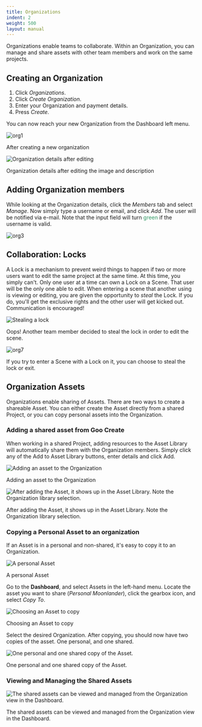 ```yaml
---
title: Organizations
indent: 2
weight: 500
layout: manual
---
```

Organizations enable teams to collaborate. Within an Organization, you can manage and share assets with other team members and work on the same projects.

## Creating an Organization

1. Click _Organizations_.
3. Click _Create Organization_.
4. Enter your Organization and payment details.
5. Press _Create_.

You can now reach your new Organization from the Dashboard left menu.

![org1](org1.png)

After creating a new organization  

![Organization details after editing](org2.png)  

Organization details after editing the image and description  

## Adding Organization members

While looking at the Organization details, click the _Members_ tab and select _Manage_. Now simply type a username or email, and click _Add_. The user will be notified via e-mail. Note that the input field will turn <span style="color: #339966">green</span> if the username is valid.

![org3](org3.png)  

## Collaboration: Locks

A Lock is a mechanism to prevent weird things to happen if two or more users want to edit the same project at the same time. At this time, you simply can't. Only one user at a time can own a Lock on a Scene. That user will be the only one able to edit. When entering a scene that another using is viewing or editing, you are given the opportunity to _steal_ the Lock. If you do, you'll get the exclusive rights and the other user will get kicked out. Communication is encouraged!

![Stealing a lock](org6.png)  

Oops! Another team member decided to steal the lock in order to edit the scene.

![org7](org7.png)  

If you try to enter a Scene with a Lock on it, you can choose to steal the lock or exit.

## Organization Assets

Organizations enable sharing of Assets. There are two ways to create a shareable Asset. You can either create the Asset directly from a shared Project, or you can copy personal assets into the Organization.

### Adding a shared asset from Goo Create

When working in a shared Project, adding resources to the Asset Library will automatically share them with the Organization members. Simply click any of the Add to Asset Library buttons, enter details and click Add.

![Adding an asset to the Organization](org81.png)  

Adding an asset to the Organization  

![After adding the Asset, it shows up in the Asset Library. Note the Organization library selection.](org9.png)  

After adding the Asset, it shows up in the Asset Library. Note the Organization library selection.  

### Copying a Personal Asset to an organization

If an Asset is in a personal and non-shared, it's easy to copy it to an Organization.

![A personal Asset](org10.png)  

A personal Asset  

Go to the **Dashboard**, and select Assets in the left-hand menu. Locate the asset you want to share (_Personal Moonlander_), click the gearbox icon, and select _Copy To_.  

![Choosing an Asset to copy](org12.png)  

Choosing an Asset to copy  

Select the desired Organization. After copying, you should now have two copies of the asset. One personal, and one shared.  

![One personal and one shared copy of the Asset.](org13.png)  

One personal and one shared copy of the Asset.  

### Viewing and Managing the Shared Assets

![The shared assets can be viewed and managed from the Organization view in the Dashboard.](org14.png)  

The shared assets can be viewed and managed from the Organization view in the Dashboard.